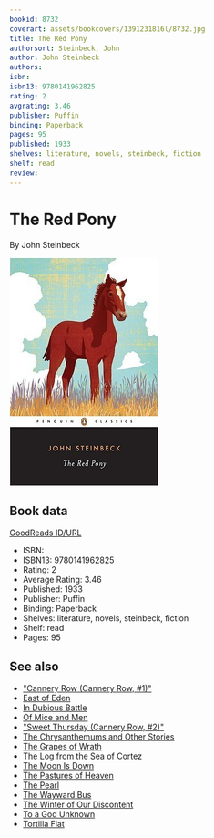 ```yaml
---
bookid: 8732
coverart: assets/bookcovers/1391231816l/8732.jpg
title: The Red Pony
authorsort: Steinbeck, John
author: John Steinbeck
authors: 
isbn: 
isbn13: 9780141962825
rating: 2
avgrating: 3.46
publisher: Puffin
binding: Paperback
pages: 95
published: 1933
shelves: literature, novels, steinbeck, fiction
shelf: read
review: 
---
```


# The Red Pony

By John Steinbeck

![](../../assets/bookcovers/1391231816l/8732.jpg)

## Book data

[GoodReads ID/URL](https://www.goodreads.com/book/show/8732)

- ISBN: 
- ISBN13: 9780141962825
- Rating: 2
- Average Rating: 3.46
- Published: 1933
- Publisher: Puffin
- Binding: Paperback
- Shelves: literature, novels, steinbeck, fiction
- Shelf: read
- Pages: 95


## See also

- ["Cannery Row (Cannery Row, #1)"](Cannery_Row_Cannery_Row__1.md)
- [East of Eden](East_of_Eden.md)
- [In Dubious Battle](In_Dubious_Battle.md)
- [Of Mice and Men](Of_Mice_and_Men.md)
- ["Sweet Thursday (Cannery Row, #2)"](Sweet_Thursday_Cannery_Row__2.md)
- [The Chrysanthemums and Other Stories](The_Chrysanthemums_and_Other_Stories.md)
- [The Grapes of Wrath](The_Grapes_of_Wrath.md)
- [The Log from the Sea of Cortez](The_Log_from_the_Sea_of_Cortez.md)
- [The Moon Is Down](The_Moon_Is_Down.md)
- [The Pastures of Heaven](The_Pastures_of_Heaven.md)
- [The Pearl](The_Pearl.md)
- [The Wayward Bus](The_Wayward_Bus.md)
- [The Winter of Our Discontent](The_Winter_of_Our_Discontent.md)
- [To a God Unknown](To_a_God_Unknown.md)
- [Tortilla Flat](Tortilla_Flat.md)
